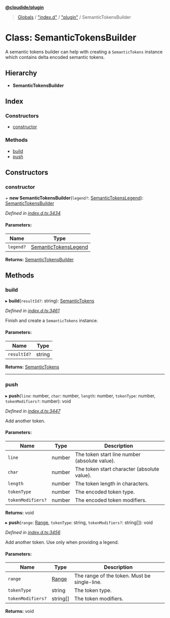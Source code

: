 **[@cloudide/plugin](../README.md)**

> [Globals](../README.md) / ["index.d"](../modules/_index_d_.md) / ["plugin"](../modules/_index_d_._plugin_.md) / SemanticTokensBuilder

# Class: SemanticTokensBuilder

A semantic tokens builder can help with creating a `SemanticTokens` instance
which contains delta encoded semantic tokens.

## Hierarchy

* **SemanticTokensBuilder**

## Index

### Constructors

* [constructor](_index_d_._plugin_.semantictokensbuilder.md#constructor)

### Methods

* [build](_index_d_._plugin_.semantictokensbuilder.md#build)
* [push](_index_d_._plugin_.semantictokensbuilder.md#push)

## Constructors

### constructor

\+ **new SemanticTokensBuilder**(`legend?`: [SemanticTokensLegend](_index_d_._plugin_.semantictokenslegend.md)): [SemanticTokensBuilder](_index_d_._plugin_.semantictokensbuilder.md)

*Defined in [index.d.ts:3434](https://github.com/shuyaqian/cloudide-plugin-api/blob/9d985be/index.d.ts#L3434)*

#### Parameters:

Name | Type |
------ | ------ |
`legend?` | [SemanticTokensLegend](_index_d_._plugin_.semantictokenslegend.md) |

**Returns:** [SemanticTokensBuilder](_index_d_._plugin_.semantictokensbuilder.md)

## Methods

### build

▸ **build**(`resultId?`: string): [SemanticTokens](_index_d_._plugin_.semantictokens.md)

*Defined in [index.d.ts:3461](https://github.com/shuyaqian/cloudide-plugin-api/blob/9d985be/index.d.ts#L3461)*

Finish and create a `SemanticTokens` instance.

#### Parameters:

Name | Type |
------ | ------ |
`resultId?` | string |

**Returns:** [SemanticTokens](_index_d_._plugin_.semantictokens.md)

___

### push

▸ **push**(`line`: number, `char`: number, `length`: number, `tokenType`: number, `tokenModifiers?`: number): void

*Defined in [index.d.ts:3447](https://github.com/shuyaqian/cloudide-plugin-api/blob/9d985be/index.d.ts#L3447)*

Add another token.

#### Parameters:

Name | Type | Description |
------ | ------ | ------ |
`line` | number | The token start line number (absolute value). |
`char` | number | The token start character (absolute value). |
`length` | number | The token length in characters. |
`tokenType` | number | The encoded token type. |
`tokenModifiers?` | number | The encoded token modifiers.  |

**Returns:** void

▸ **push**(`range`: [Range](_index_d_._plugin_.range.md), `tokenType`: string, `tokenModifiers?`: string[]): void

*Defined in [index.d.ts:3456](https://github.com/shuyaqian/cloudide-plugin-api/blob/9d985be/index.d.ts#L3456)*

Add another token. Use only when providing a legend.

#### Parameters:

Name | Type | Description |
------ | ------ | ------ |
`range` | [Range](_index_d_._plugin_.range.md) | The range of the token. Must be single-line. |
`tokenType` | string | The token type. |
`tokenModifiers?` | string[] | The token modifiers.  |

**Returns:** void
